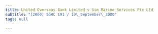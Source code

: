 ```yaml
---
title: United Overseas Bank Limited v Sim Marine Services Pte Ltd
subtitle: "[2000] SGHC 191 / 19\_September\_2000"
tags: null

---
```


